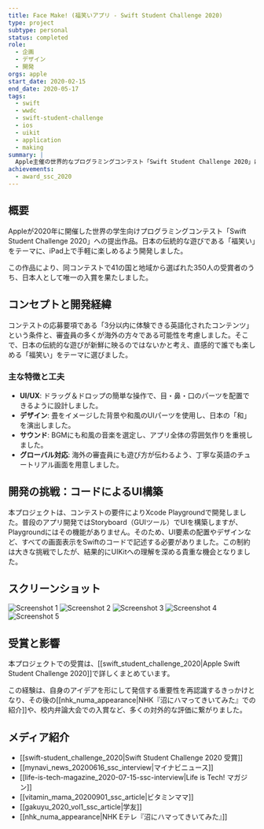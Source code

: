 ```yaml
---
title: Face Make! (福笑いアプリ - Swift Student Challenge 2020)
type: project
subtype: personal
status: completed
role:
  - 企画
  - デザイン
  - 開発
orgs: apple
start_date: 2020-02-15
end_date: 2020-05-17
tags:
  - swift
  - wwdc
  - swift-student-challenge
  - ios
  - uikit
  - application
  - making
summary: |
  Apple主催の世界的なプログラミングコンテスト「Swift Student Challenge 2020」に応募し、日本人で唯一入賞した福笑いをテーマにしたiPadアプリ。
achievements:
  - award_ssc_2020
---
```

## 概要
Appleが2020年に開催した世界の学生向けプログラミングコンテスト「Swift Student Challenge 2020」への提出作品。日本の伝統的な遊びである「福笑い」をテーマに、iPad上で手軽に楽しめるよう開発しました。

この作品により、同コンテストで41の国と地域から選ばれた350人の受賞者のうち、日本人として唯一の入賞を果たしました。

## コンセプトと開発経緯
コンテストの応募要項である「3分以内に体験できる英語化されたコンテンツ」という条件と、審査員の多くが海外の方々である可能性を考慮しました。そこで、日本の伝統的な遊びが新鮮に映るのではないかと考え、直感的で誰でも楽しめる「福笑い」をテーマに選びました。

### 主な特徴と工夫
- **UI/UX**: ドラッグ＆ドロップの簡単な操作で、目・鼻・口のパーツを配置できるように設計しました。
- **デザイン**: 畳をイメージした背景や和風のUIパーツを使用し、日本の「和」を演出しました。
- **サウンド**: BGMにも和風の音楽を選定し、アプリ全体の雰囲気作りを重視しました。
- **グローバル対応**: 海外の審査員にも遊び方が伝わるよう、丁寧な英語のチュートリアル画面を用意しました。

## 開発の挑戦：コードによるUI構築
本プロジェクトは、コンテストの要件によりXcode Playgroundで開発しました。普段のアプリ開発ではStoryboard（GUIツール）でUIを構築しますが、Playgroundにはその機能がありません。そのため、UI要素の配置やデザインなど、すべての画面表示をSwiftのコードで記述する必要がありました。この制約は大きな挑戦でしたが、結果的にUIKitへの理解を深める貴重な機会となりました。

## スクリーンショット
![Screenshot 1](linked_assets/projects/facemake/facemake_screenshot_1.jpg)
![Screenshot 2](linked_assets/projects/facemake/facemake_screenshot_2.jpg)
![Screenshot 3](linked_assets/projects/facemake/facemake_screenshot_3.jpg)
![Screenshot 4](linked_assets/projects/facemake/facemake_screenshot_4.jpg)
![Screenshot 5](linked_assets/projects/facemake/facemake_screenshot_5.jpg)

## 受賞と影響
本プロジェクトでの受賞は、[[swift_student_challenge_2020|Apple Swift Student Challenge 2020]]で詳しくまとめています。

この経験は、自身のアイデアを形にして発信する重要性を再認識するきっかけとなり、その後の[[nhk_numa_appearance|NHK『沼にハマってきいてみた』での紹介]]や、校内弁論大会での入賞など、多くの対外的な評価に繋がりました。

## メディア紹介
- [[swift-student_challenge_2020|Swift Student Challenge 2020 受賞]]
- [[mynavi_news_20200616_ssc_interview|マイナビニュース]]
- [[life-is-tech-magazine_2020-07-15-ssc-interview|Life is Tech! マガジン]]
- [[vitamin_mama_20200901_ssc_article|ビタミンママ]]
- [[gakuyu_2020_vol1_ssc_article|学友]]
- [[nhk_numa_appearance|NHK Eテレ『沼にハマってきいてみた』]]
